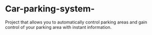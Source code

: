 # Car-parking-system-
Project that allows you to automatically control parking areas and gain control of your parking area with instant information. 
